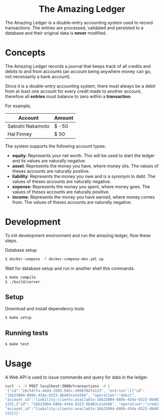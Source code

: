 <h1 align="center">
  <br>
  The Amazing Ledger
</h1>

The Amazing Ledger is a double-entry accounting system used to record transactions. The entries are processed, validated and persisted to a database and their original data is **never** modified.

# Concepts

The Amazing Ledger records a journal that keeps track of all credits and debits to and from accounts (an account being anywhere money can go, not necessarily a bank account).

Since it is a double-entry accounting system, there must always be a debit from at least one account for every credit made to another account, therefore all **entries** must balance to zero within a **transaction**.

For example,

| Account          | Amount |
|------------------|--------|
| Satoshi Nakamoto | $ -50  |
| Hal Finney       | $ 50   |

The system supports the following account types:
- **equity**: Represents your net worth. This will be used to start the ledger and its values are naturally negative.
- **asset**: Represents the money you have, where money sits. The values of theses accounts are naturally positive.
- **liability**: Represents the money you owe and is a synonym to debt. The values of theses accounts are naturally negative.
- **expense**: Represents the money you spent, where money goes. The values of theses accounts are naturally positive.
- **income**: Represents the money you have earned, where money comes from. The values of theses accounts are naturally negative.

# Development

To init development environment and run the amazing ledger, flow these steps.

Database setup

```bash
$ docker-compose -f docker-compose-dev.yml up
```

Wait for database setup and run in another shell this commands.

```bash
$ make compile
$ ./build/server
```

## Setup

Download and install dependency tools

```bash
$ make setup
```

## Running tests

```bash
$ make test
```

# Usage

A Web API is used to issue commands and query for data in the ledger.

```bash
curl -i -X POST localhost:3000/transactions -d \
'{"id":"28c547fa-4dd4-2593-945c-495678d7a123", "entries":[{"id":
"16b23084-686b-434a-8323-db483ce1e584", "operation":"debit",
"account_id":"liability:clients:available:16b23084-686b-434a-8323-db483ce1e589", "version": 0, "amount":
123},{"id": "16b23084-686b-434a-8323-db483ce1e586", "operation":"credit",
"account_id":"liability:clients:available:16b23084-686b-434a-8323-db483ce1e581", "version": 0, "amount":
123}]}'
```
